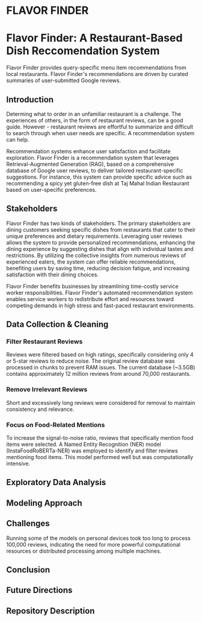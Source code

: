 # FLAVOR FINDER

# Flavor Finder: A Restaurant-Based Dish Reccomendation System

Flavor Finder provides query-specific menu item recommendations from local restaurants. Flavor Finder's recommendations are driven by curated summaries of user-submitted Google reviews.

## Introduction

Determing what to order in an unfamiliar restaurant is a challenge. The experiences of others, in the form of restaurant reviews, can be a good guide. However - restaurant reviews are effortful to summarize and difficult to search through when user needs are specific. A recommendation system can help.

Recommendation systems enhance user satisfaction and facilitate exploration. Flavor Finder is a recommendation system that leverages Retrieval-Augmented 
Generation (RAG), based on a comprehensive database of Google user reviews, to deliver tailored restaurant-specific suggestions. For instance, this system can provide specific advice such as recommending a spicy yet gluten-free dish at Taj Mahal Indian Restaurant based on user-specific preferences.


## Stakeholders

Flavor Finder has two kinds of stakeholders. The primary stakeholders are dining customers seeking specific 
dishes from restaurants that cater to their unique preferences and dietary requirements. 
Leveraging user reviews allows the system to provide personalized recommendations, 
enhancing the dining experience by suggesting dishes that align with individual tastes 
and restrictions. By utilizing the collective insights from numerous reviews of experienced eaters, the system can offer 
reliable recommendations, benefiting users by saving time, 
reducing decision fatigue, and increasing satisfaction with their dining choices.

Flavor Finder benefits businesses by streamlining time-costly service worker responsibilities. Flavor Finder's automated recommendation system enables service workers to redistribute effort and resources toward competing demands in high stress and fast-paced restaurant environments.


## Data Collection & Cleaning



### Filter Restaurant Reviews

Reviews were filtered based on high ratings, specifically considering only 4 or 5-star 
reviews to reduce noise. The original review database was processed in chunks to prevent 
RAM issues. The current database (~3.5GB) contains approximately 12 million reviews from 
around 70,000 restaurants.

### Remove Irrelevant Reviews

Short and excessively long reviews were considered for removal to maintain consistency 
and relevance.

### Focus on Food-Related Mentions

To increase the signal-to-noise ratio, reviews that specifically mention food items were 
selected. A Named Entity Recognition (NER) model (InstaFoodRoBERTa-NER) was employed to 
identify and filter reviews mentioning food items. This model performed well but was 
computationally intensive.


## Exploratory Data Analysis



## Modeling Approach



## Challenges

Running some of the models on personal devices took too long to process 100,000 reviews, 
indicating the need for more powerful computational resources or distributed processing 
among multiple machines.


## Conclusion



## Future Directions



## Repository Description





